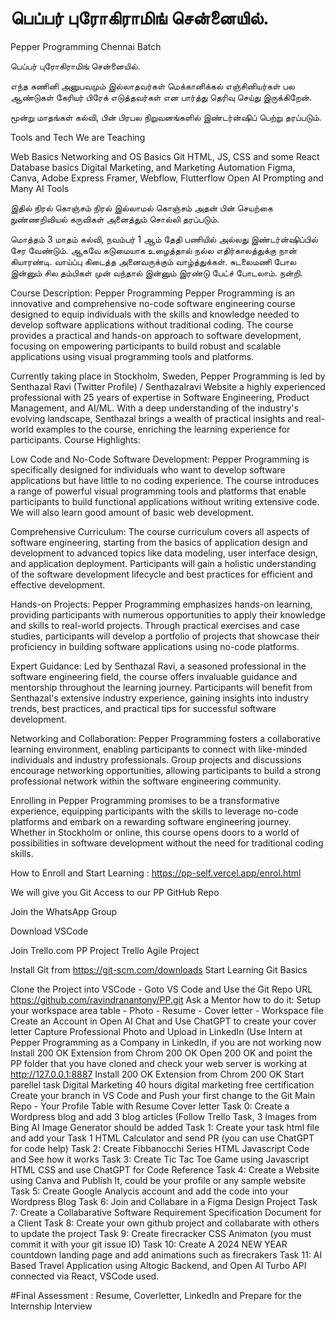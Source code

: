 # பெப்பர் புரோகிராமிங் சென்னையில். 
Pepper Programming Chennai Batch

பெப்பர் புரோகிராமிங் சென்னையில். 

எந்த கணினி அனுபவமும் இல்லாதவர்கள் 
மெக்கானிக்கல் எஞ்சினியர்கள் 
பல ஆண்டுகள் கேரியர் பிரேக் எடுத்தவர்கள் என பார்த்து தெரிவு செய்து இருக்கிறேன். 

மூன்று மாதங்கள் கல்வி, பின் பிரபல நிறுவனங்களில் இண்டர்ன்ஷிப் பெற்று தரப்படும். 

Tools and Tech We are Teaching

Web Basics
Networking and  OS Basics 
Git
HTML, JS, CSS and some React
Database basics
Digital Marketing, and Marketing Automation
Figma, Canva, Adobe Express
Framer, Webflow, Flutterflow
Open AI Prompting and Many AI Tools

இதில் நிரல் கொஞ்சம் நிரல் இல்லாமல் கொஞ்சம் அதன் பின் செயற்கை நுண்ணறிவியல் கருவிகள் அனைத்தும் சொல்லி தரப்படும். 

மொத்தம் 3 மாதம் கல்வி, நவம்பர் 1 ஆம் தேதி பணியில் அல்லது இண்டர்ன்ஷிப்பில் சேர வேண்டும். ஆகவே கடுமையாக உழைத்தால் நல்ல எதிர்காலத்துக்கு நான் கியாரண்டி. வாய்ப்பு கிடைத்த அனைவருக்கும் வாழ்த்துக்கள். சுடலைமணி போல இன்னும் சில தம்பிகள் முன் வந்தால் இன்னும் இரண்டு பேட்ச் போடலாம். நன்றி. 

Course Description: Pepper Programming
Pepper Programming is an innovative and comprehensive no-code software engineering course designed to equip individuals with the skills and knowledge needed to develop software applications without traditional coding. The course provides a practical and hands-on approach to software development, focusing on empowering participants to build robust and scalable applications using visual programming tools and platforms.

Currently taking place in Stockholm, Sweden, Pepper Programming is led by Senthazal Ravi (Twitter Profile) / Senthazalravi Website a highly experienced professional with 25 years of expertise in Software Engineering, Product Management, and AI/ML. With a deep understanding of the industry's evolving landscape, Senthazal brings a wealth of practical insights and real-world examples to the course, enriching the learning experience for participants.
Course Highlights:

Low Code and No-Code Software Development: Pepper Programming is specifically designed for individuals who want to develop software applications but have little to no coding experience. The course introduces a range of powerful visual programming tools and platforms that enable participants to build functional applications without writing extensive code. We will also learn good amount of basic web development.

Comprehensive Curriculum: The course curriculum covers all aspects of software engineering, starting from the basics of application design and development to advanced topics like data modeling, user interface design, and application deployment. Participants will gain a holistic understanding of the software development lifecycle and best practices for efficient and effective development.

Hands-on Projects: Pepper Programming emphasizes hands-on learning, providing participants with numerous opportunities to apply their knowledge and skills to real-world projects. Through practical exercises and case studies, participants will develop a portfolio of projects that showcase their proficiency in building software applications using no-code platforms.

Expert Guidance: Led by Senthazal Ravi, a seasoned professional in the software engineering field, the course offers invaluable guidance and mentorship throughout the learning journey. Participants will benefit from Senthazal's extensive industry experience, gaining insights into industry trends, best practices, and practical tips for successful software development.

Networking and Collaboration: Pepper Programming fosters a collaborative learning environment, enabling participants to connect with like-minded individuals and industry professionals. Group projects and discussions encourage networking opportunities, allowing participants to build a strong professional network within the software engineering community.

Enrolling in Pepper Programming promises to be a transformative experience, equipping participants with the skills to leverage no-code platforms and embark on a rewarding software engineering journey. Whether in Stockholm or online, this course opens doors to a world of possibilities in software development without the need for traditional coding skills.

How to Enroll and Start Learning : https://pp-self.vercel.app/enrol.html

We will give you Git Access to our PP GitHub Repo

Join the WhatsApp Group

Download VSCode

Join Trello.com PP Project Trello Agile Project

Install Git from https://git-scm.com/downloads Start Learning Git Basics

Clone the Project into VSCode - Goto VS Code and Use the Git Repo URL https://github.com/ravindranantony/PP.git
Ask a Mentor how to do it: Setup your workspace area table - Photo - Resume - Cover letter - Workspace file
Create an Account in Open AI Chat and Use ChatGPT to create your cover letter
Capture Professional Photo and Upload in LinkedIn (Use Intern at Pepper Programming as a Company in LinkedIn, if you are not working now
Install 200 OK Extension from Chrom 200 OK
Open 200 OK and point the PP folder that you have cloned and check your web server is working at http://127.0.0.1:8887
Install 200 OK Extension from Chrom 200 OK
Start parellel task Digital Marketing 40 hours digital marketing free certification
Create your branch in VS Code and Push your first change to the Git Main Repo - Your Profile Table with Resume Cover letter
Task 0: Create a Wordpress blog and add 3 blog articles (Follow Trello Task, 3 Images from Bing AI Image Generator should be added
Task 1: Create your task html file and add your Task 1 HTML Calculator and send PR (you can use ChatGPT for code help)
Task 2: Create Fibbanocchi Series HTML Javascript Code and See how it works
Task 3: Create Tic Tac Toe Game using Javascript HTML CSS and use ChatGPT for Code Reference
Task 4: Create a Website using Canva and Publish It, could be your profile or any sample website
Task 5: Create Google Analycis account and add the code into your Wordpress Blog
Task 6: Join and Collabare in a Figma Design Project
Task 7: Create a Collabarative Software Requirement Specification Document for a Client
Task 8: Create your own github project and collabarate with others to update the project
Task 9: Create firecracker CSS Animaton (you must commit it with your git issue ID)
Task 10: Create A 2024 NEW YEAR countdown landing page and add animations such as firecrakers
Task 11: AI Based Travel Application using Altogic Backend, and Open AI Turbo API connected via React, VSCode used. 

#Final Assessment : Resume, Coverletter, LinkedIn and Prepare for the Internship Interview 
